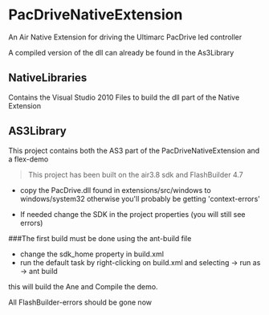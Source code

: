 PacDriveNativeExtension
=======================

An Air Native Extension for driving the Ultimarc PacDrive led controller

A compiled version of the dll can already be found in the As3Library

NativeLibraries
--
Contains the Visual Studio 2010 Files to build the dll part of the Native Extension


AS3Library
--
This project contains both the AS3 part of the PacDriveNativeExtension and a flex-demo

> This project has been built on the air3.8 sdk and FlashBuilder 4.7

 - copy the PacDrive.dll found in extensions/src/windows to windows/system32
   otherwise you'll probably be getting 'context-errors' 

- If needed change the SDK in the project properties (you will still see errors)

###The first build must be done using the ant-build file
  - change the sdk_home property in build.xml
  - run the default task by right-clicking on build.xml and selecting -> run as -> ant build

this will build the Ane and Compile the demo.

All FlashBuilder-errors should be gone now
